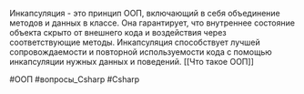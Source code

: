 Инкапсуляция - это принцип ООП, включающий в себя объединение методов и данных в классе. Она гарантирует, что внутреннее состояние объекта скрыто от внешнего кода и воздействия через соответствующие методы. Инкапсуляция способствует лучшей сопровождаемости и повторной используемости кода с помощью инкапсуляции нужных данных и поведений.
[[Что такое ООП]]

#ООП #вопросы_Csharp   #Csharp 